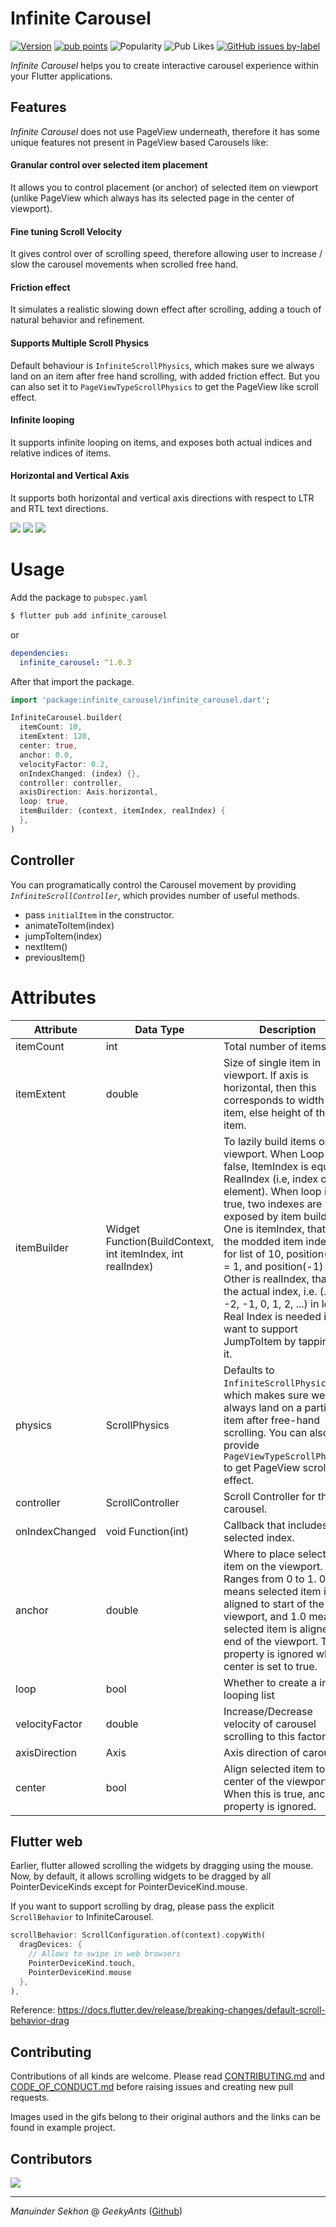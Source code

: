 # Infinite Carousel

[![Version](https://img.shields.io/pub/v/infinite_carousel.svg)](https://pub.dev/packages/infinite_carousel)
[![pub points](https://img.shields.io/pub/points/infinite_carousel)](https://pub.dev/packages/infinite_carousel/score)
![Popularity](https://img.shields.io/pub/popularity/infinite_carousel?label=popularity)
![Pub Likes](https://img.shields.io/pub/likes/infinite_carousel?label=likes)
[![GitHub issues by-label](https://img.shields.io/github/issues/GeekyAnts/infinite-carousel-flutter?label=issues)](https://github.com/GeekyAnts/infinite-carousel-flutter/issues)

_Infinite Carousel_ helps you to create interactive carousel experience within your Flutter applications.

## Features

_Infinite Carousel_ does not use PageView underneath, therefore it has some unique features not present in PageView based Carousels like:

#### Granular control over selected item placement

It allows you to control placement (or anchor) of selected item on viewport (unlike PageView which always has its selected page in the center of viewport).

#### Fine tuning Scroll Velocity

It gives control over of scrolling speed, therefore allowing user to increase / slow the carousel movements when scrolled free hand.

#### Friction effect

It simulates a realistic slowing down effect after scrolling, adding a touch of natural behavior and refinement.

#### Supports Multiple Scroll Physics

Default behaviour is `InfiniteScrollPhysics`, which makes sure we always land on an item after free hand scrolling, with added friction effect. But you can also set it to `PageViewTypeScrollPhysics` to get the PageView like scroll effect.

#### Infinite looping

It supports infinite looping on items, and exposes both actual indices and relative indices of items.

#### Horizontal and Vertical Axis

It supports both horizontal and vertical axis directions with respect to LTR and RTL text directions.

![](https://github.com/GeekyAnts/infinite-carousel-flutter/blob/main/demo/complex.gif?raw=true)
![](https://github.com/GeekyAnts/infinite-carousel-flutter/blob/main/demo/horizontal.gif?raw=true)
![](https://github.com/GeekyAnts/infinite-carousel-flutter/blob/main/demo/vertical.gif?raw=true)

# Usage

Add the package to `pubspec.yaml`

```bash
$ flutter pub add infinite_carousel
```

or

```yaml
dependencies:
  infinite_carousel: ^1.0.3
```

After that import the package.

```dart
import 'package:infinite_carousel/infinite_carousel.dart';
```

```dart
InfiniteCarousel.builder(
  itemCount: 10,
  itemExtent: 120,
  center: true,
  anchor: 0.0,
  velocityFactor: 0.2,
  onIndexChanged: (index) {},
  controller: controller,
  axisDirection: Axis.horizontal,
  loop: true,
  itemBuilder: (context, itemIndex, realIndex) {
  },
)
```

## Controller

You can programatically control the Carousel movement by providing _`InfiniteScrollController`_, which provides number of useful methods.

- pass `initialItem` in the constructor.
- animateToItem(index)
- jumpToItem(index)
- nextItem()
- previousItem()

# Attributes

| Attribute      | Data Type                                                   | Description                                                                                                                                                                                                                                                                                                                                                                                                                                                    | Default Value            |
| -------------- | ----------------------------------------------------------- | -------------------------------------------------------------------------------------------------------------------------------------------------------------------------------------------------------------------------------------------------------------------------------------------------------------------------------------------------------------------------------------------------------------------------------------------------------------- | ------------------------ |
| itemCount      | int                                                         | Total number of items.                                                                                                                                                                                                                                                                                                                                                                                                                                         | Required                 |
| itemExtent     | double                                                      | Size of single item in viewport. If axis is horizontal, then this corresponds to width of item, else height of the item.                                                                                                                                                                                                                                                                                                                                       | Required                 |
| itemBuilder    | Widget Function(BuildContext, int itemIndex, int realIndex) | To lazily build items on the viewport. When Loop is false, ItemIndex is equal to RealIndex (i.e, index of element). When loop is true, two indexes are exposed by item builder. One is itemIndex, that is the modded item index i.e., for list of 10, position(11) = 1, and position(-1) = 9. Other is realIndex, that is the actual index, i.e. (..., -2, -1, 0, 1, 2, ...) in loop. Real Index is needed if you want to support JumpToItem by tapping on it. | Required                 |
| physics        | ScrollPhysics                                               | Defaults to `InfiniteScrollPhysics`, which makes sure we always land on a particular item after free-hand scrolling. You can also provide `PageViewTypeScrollPhysics` to get PageView scroll effect.                                                                                                                                                                                                                                                           | InfiniteScrollPhysics    |
| controller     | ScrollController                                            | Scroll Controller for the carousel.                                                                                                                                                                                                                                                                                                                                                                                                                            | InfiniteScrollController |
| onIndexChanged | void Function(int)                                          | Callback that includes new selected index.                                                                                                                                                                                                                                                                                                                                                                                                                     |                          |
| anchor         | double                                                      | Where to place selected item on the viewport. Ranges from 0 to 1. 0.0 means selected item is aligned to start of the viewport, and 1.0 meaning selected item is aligned to end of the viewport. This property is ignored when center is set to true.                                                                                                                                                                                                           | 0.0                      |
| loop           | bool                                                        | Whether to create a infinite looping list                                                                                                                                                                                                                                                                                                                                                                                                                      | true                     |
| velocityFactor | double                                                      | Increase/Decrease velocity of carousel scrolling to this factor.                                                                                                                                                                                                                                                                                                                                                                                               | 0.2                      |
| axisDirection  | Axis                                                        | Axis direction of carousel.                                                                                                                                                                                                                                                                                                                                                                                                                                    | Axis.horizontal          |
| center         | bool                                                        | Align selected item to center of the viewport. When this is true, anchor property is ignored.                                                                                                                                                                                                                                                                                                                                                                  | true                     |

## Flutter web

Earlier, flutter allowed scrolling the widgets by dragging using the mouse. Now, by default, it allows scrolling widgets to be dragged by all PointerDeviceKinds except for PointerDeviceKind.mouse.

If you want to support scrolling by drag, please pass the explicit `ScrollBehavior` to InfiniteCarousel.

```dart
scrollBehavior: ScrollConfiguration.of(context).copyWith(
  dragDevices: {
    // Allows to swipe in web browsers
    PointerDeviceKind.touch,
    PointerDeviceKind.mouse
  },
),
```

Reference: https://docs.flutter.dev/release/breaking-changes/default-scroll-behavior-drag

## Contributing

Contributions of all kinds are welcome. Please read [CONTRIBUTING.md](CONTRIBUTING.md) and [CODE_OF_CONDUCT.md](.github/CODE_OF_CONDUCT.md) before raising issues and creating new pull requests.

Images used in the gifs belong to their original authors and the links can be found in example project.

## Contributors

<a href="https://github.com/GeekyAnts/infinite-carousel-flutter/graphs/contributors">
  <img src="https://contrib.rocks/image?repo=GeekyAnts/infinite-carousel-flutter" />
</a>

---

_Manuinder Sekhon_ @ _GeekyAnts_ ([Github](https://github.com/ManuSekhon))
